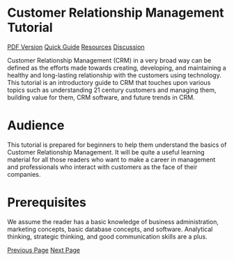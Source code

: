 # Customer Relationship Management Tutorial
[PDF Version](../customer_relationship_management/customer_relationship_management_pdf_version.md)
[Quick Guide](../customer_relationship_management/crm_quick_guide.md)
[Resources](../customer_relationship_management/crm_useful_resources.md)
[Discussion](../customer_relationship_management/crm_discussion.md)

Customer Relationship Management (CRM) in a very broad way can be defined as the efforts made towards creating, developing, and maintaining a healthy and long-lasting relationship with the customers using technology. This tutorial is an introductory guide to CRM that touches upon various topics such as understanding 21 century customers and managing them, building value for them, CRM software, and future trends in CRM.

# Audience
This tutorial is prepared for beginners to help them understand the basics of Customer Relationship Management. It will be quite a useful learning material for all those readers who want to make a career in management and professionals who interact with customers as the face of their companies.

# Prerequisites
We assume the reader has a basic knowledge of business administration, marketing concepts, basic database concepts, and software. Analytical thinking, strategic thinking, and good communication skills are a plus.


[Previous Page](../customer_relationship_management/index.md) [Next Page](../customer_relationship_management/crm_introduction.md) 
